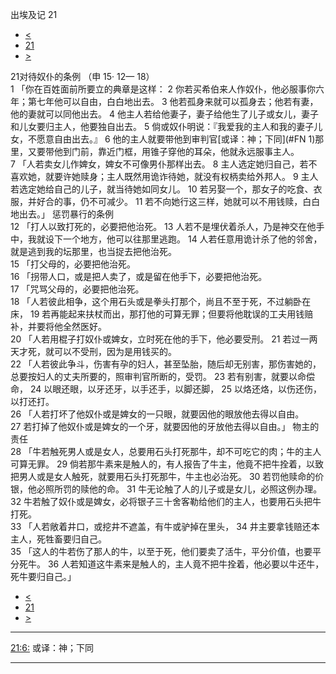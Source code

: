 ﻿





 出埃及记 21




* [<](bible/EXO20.md)
* [21](bible/EXO.md)
* [>](bible/EXO22.md)



 
21对待奴仆的条例 （申
15·
12—
18）  
1 「你在百姓面前所要立的典章是这样： 
2 你若买希伯来人作奴仆，他必服事你六年；第七年他可以自由，白白地出去。 
3 他若孤身来就可以孤身去；他若有妻，他的妻就可以同他出去。 
4 他主人若给他妻子，妻子给他生了儿子或女儿，妻子和儿女要归主人，他要独自出去。 
5 倘或奴仆明说：『我爱我的主人和我的妻子儿女，不愿意自由出去。』 
6 他的主人就要带他到审判官[或译：神；下同](#FN
1)那里，又要带他到门前，靠近门框，用锥子穿他的耳朵，他就永远服事主人。  
7 「人若卖女儿作婢女，婢女不可像男仆那样出去。 
8 主人选定她归自己，若不喜欢她，就要许她赎身；主人既然用诡诈待她，就没有权柄卖给外邦人。 
9 主人若选定她给自己的儿子，就当待她如同女儿。 
10 若另娶一个，那女子的吃食、衣服，并好合的事，仍不可减少。 
11 若不向她行这三样，她就可以不用钱赎，白白地出去。」 惩罚暴行的条例  
12 「打人以致打死的，必要把他治死。 
13 人若不是埋伏着杀人，乃是神交在他手中，我就设下一个地方，他可以往那里逃跑。 
14 人若任意用诡计杀了他的邻舍，就是逃到我的坛那里，也当捉去把他治死。  
15 「打父母的，必要把他治死。  
16 「拐带人口，或是把人卖了，或是留在他手下，必要把他治死。  
17 「咒骂父母的，必要把他治死。  
18 「人若彼此相争，这个用石头或是拳头打那个，尚且不至于死，不过躺卧在床， 
19 若再能起来扶杖而出，那打他的可算无罪；但要将他耽误的工夫用钱赔补，并要将他全然医好。  
20 「人若用棍子打奴仆或婢女，立时死在他的手下，他必要受刑。 
21 若过一两天才死，就可以不受刑，因为是用钱买的。  
22 「人若彼此争斗，伤害有孕的妇人，甚至坠胎，随后却无别害，那伤害她的，总要按妇人的丈夫所要的，照审判官所断的，受罚。 
23 若有别害，就要以命偿命， 
24 以眼还眼，以牙还牙，以手还手，以脚还脚， 
25 以烙还烙，以伤还伤，以打还打。  
26 「人若打坏了他奴仆或是婢女的一只眼，就要因他的眼放他去得以自由。 
27 若打掉了他奴仆或是婢女的一个牙，就要因他的牙放他去得以自由。」 物主的责任  
28 「牛若触死男人或是女人，总要用石头打死那牛，却不可吃它的肉；牛的主人可算无罪。 
29 倘若那牛素来是触人的，有人报告了牛主，他竟不把牛拴着，以致把男人或是女人触死，就要用石头打死那牛，牛主也必治死。 
30 若罚他赎命的价银，他必照所罚的赎他的命。 
31 牛无论触了人的儿子或是女儿，必照这例办理。 
32 牛若触了奴仆或是婢女，必将银子三十舍客勒给他们的主人，也要用石头把牛打死。  
33 「人若敞着井口，或挖井不遮盖，有牛或驴掉在里头， 
34 井主要拿钱赔还本主人，死牲畜要归自己。  
35 「这人的牛若伤了那人的牛，以至于死，他们要卖了活牛，平分价值，也要平分死牛。 
36 人若知道这牛素来是触人的，主人竟不把牛拴着，他必要以牛还牛，死牛要归自己。」 
* [<](bible/EXO20.md)
* [21](bible/EXO.md)
* [>](bible/EXO22.md)





---


[21:6:](#V6)
或译：神；下同




---









